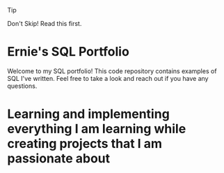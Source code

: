 > [!TIP]
> Don't Skip! Read this first.


# Ernie's SQL Portfolio 

Welcome to my SQL portfolio! This code repository contains examples of SQL I've written. Feel free to take a look and reach out if you have any questions.

# Learning and implementing everything I am learning while creating projects that I am passionate about 
